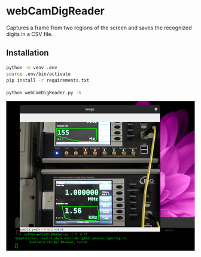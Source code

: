 # webCamDigReader
Captures a frame from two regions of the screen and saves the recognized digits in a CSV file.

## Installation

```sh
python -m venv .env
source .env/bin/activate
pip install -r requirements.txt

python webCamDigReader.py -h
```


![](resources/01.jpg)